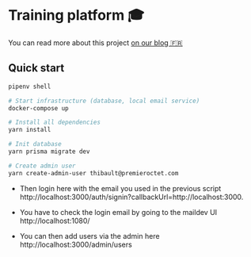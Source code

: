 # Training platform 🎓

You can read more about this project [on our blog 🇫🇷](https://www.premieroctet.com/blog/training-platform-v1)

## Quick start

```bash
pipenv shell

# Start infrastructure (database, local email service)
docker-compose up

# Install all dependencies
yarn install

# Init database
yarn prisma migrate dev

# Create admin user
yarn create-admin-user thibault@premieroctet.com
```

- Then login here with the email you used in the previous script
  http://localhost:3000/auth/signin?callbackUrl=http://localhost:3000.

- You have to check the login email by going to the maildev UI
  http://localhost:1080/

- You can then add users via the admin here http://localhost:3000/admin/users
